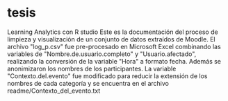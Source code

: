 # tesis
Learning Analytics con R studio
Este es la documentación del proceso de limpieza y visualización de un conjunto de datos extraídos de Moodle. El archivo "log_p.csv" fue pre-procesado en Microsoft Excel combinando las variables de "Nombre.de.usuario.completo" y "Usuario.afectado", realizando la conversión de la variable "Hora" a formato fecha. Además se anonimizaron los nombres de los participantes.
La variable "Contexto.del.evento" fue modificado para reducir la extensión de los nombres de cada categoría y se encuentra en el archivo readme/Contexto_del_evento.txt 
